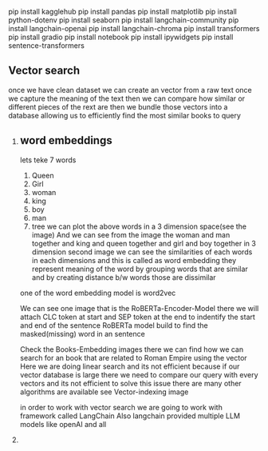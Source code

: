 pip install kagglehub
pip install pandas
pip install matplotlib
pip install python-dotenv
pip install seaborn
pip install langchain-community
pip install langchain-openai
pip install langchain-chroma
pip install transformers
pip install gradio
pip install notebook
pip install ipywidgets
pip install sentence-transformers

Vector search
-------------
once we have clean dataset we can create an vector from a raw text
once we capture the meaning of the text then we can compare how similar or different pieces of the rext are
then we bundle those vectors into a database allowing us to efficiently find the most similar books to query

1) word embeddings
   ---------------
    lets teke 7 words
   1) Queen
   2) Girl
   3) woman
   4) king
   5) boy
   6) man
   7) tree
    we can plot the above words in a 3 dimension space(see the image)
    And we can see from the image the woman and man together and 
    king and queen together and girl and boy together
    in 3 dimension second image we can see the similarities of each words in each dimensions and this is called as word embedding
    they represent meaning of the word by grouping words that are similar and by creating distance b/w words those are dissimilar
   
    one of the word embedding model is word2vec
    
    We can see one image that is the RoBERTa-Encoder-Model there we will attach CLC token at start and SEP token at the end to indentify the start and end of the sentence
    RoBERTa model build to find the masked(missing) word in an sentence  
    
    Check the Books-Embedding images there we can find how we can search for an book that are related to Roman Empire using the vector
    Here we are doing linear search and its not efficient because if our vector database is large there we need to compare our query with every vectors and its not efficient
    to solve this issue there are many other algorithms are available see Vector-indexing image
    
    in order to work with vector search we are going to work with framework called LangChain
    Also langchain provided multiple LLM models like openAI and all
    
    
2) 
